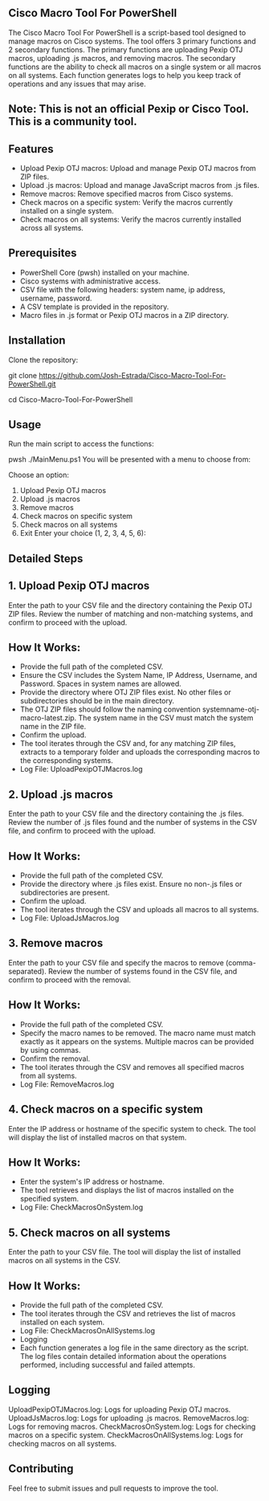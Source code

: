 ## Cisco Macro Tool For PowerShell
The Cisco Macro Tool For PowerShell is a script-based tool designed to manage macros on Cisco systems. The tool offers 3 primary functions and 2 secondary functions. The primary functions are uploading Pexip OTJ macros, uploading .js macros, and removing macros. The secondary functions are the ability to check all macros on a single system or all macros on all systems. Each function generates logs to help you keep track of operations and any issues that may arise.

## Note: This is not an official Pexip or Cisco Tool. This is a community tool.

## Features
- Upload Pexip OTJ macros: Upload and manage Pexip OTJ macros from ZIP files.
- Upload .js macros: Upload and manage JavaScript macros from .js files.
- Remove macros: Remove specified macros from Cisco systems.
- Check macros on a specific system: Verify the macros currently installed on a single system.
- Check macros on all systems: Verify the macros currently installed across all systems.

## Prerequisites
- PowerShell Core (pwsh) installed on your machine.
- Cisco systems with administrative access.
- CSV file with the following headers: system name, ip address, username, password.
- A CSV template is provided in the repository.
- Macro files in .js format or Pexip OTJ macros in a ZIP directory.

## Installation
Clone the repository:

git clone https://github.com/Josh-Estrada/Cisco-Macro-Tool-For-PowerShell.git

cd Cisco-Macro-Tool-For-PowerShell

## Usage
Run the main script to access the functions:

pwsh ./MainMenu.ps1
You will be presented with a menu to choose from:

Choose an option:
1. Upload Pexip OTJ macros
2. Upload .js macros
3. Remove macros
4. Check macros on specific system
5. Check macros on all systems
6. Exit
Enter your choice (1, 2, 3, 4, 5, 6):

## Detailed Steps
## 1. Upload Pexip OTJ macros
Enter the path to your CSV file and the directory containing the Pexip OTJ ZIP files. Review the number of matching and non-matching systems, and confirm to proceed with the upload.

## How It Works:
- Provide the full path of the completed CSV.
- Ensure the CSV includes the System Name, IP Address, Username, and Password. Spaces in system names are allowed.
- Provide the directory where OTJ ZIP files exist. No other files or subdirectories should be in the main directory.
- The OTJ ZIP files should follow the naming convention systemname-otj-macro-latest.zip. The system name in the CSV must match the system name in the ZIP file.
- Confirm the upload.
- The tool iterates through the CSV and, for any matching ZIP files, extracts to a temporary folder and uploads the corresponding macros to the corresponding 
  systems.
- Log File: UploadPexipOTJMacros.log


## 2. Upload .js macros
Enter the path to your CSV file and the directory containing the .js files. Review the number of .js files found and the number of systems in the CSV file, and confirm to proceed with the upload.

## How It Works:
- Provide the full path of the completed CSV.
- Provide the directory where .js files exist. Ensure no non-.js files or subdirectories are present.
- Confirm the upload.
- The tool iterates through the CSV and uploads all macros to all systems.
- Log File: UploadJsMacros.log


## 3. Remove macros
Enter the path to your CSV file and specify the macros to remove (comma-separated). Review the number of systems found in the CSV file, and confirm to proceed with the removal.

## How It Works:

- Provide the full path of the completed CSV.
- Specify the macro names to be removed. The macro name must match exactly as it appears on the systems. Multiple macros can be provided by using commas.
- Confirm the removal.
- The tool iterates through the CSV and removes all specified macros from all systems.
- Log File: RemoveMacros.log


## 4. Check macros on a specific system
Enter the IP address or hostname of the specific system to check. The tool will display the list of installed macros on that system.

## How It Works:

- Enter the system's IP address or hostname.
- The tool retrieves and displays the list of macros installed on the specified system.
- Log File: CheckMacrosOnSystem.log


## 5. Check macros on all systems
Enter the path to your CSV file. The tool will display the list of installed macros on all systems in the CSV.

## How It Works:

- Provide the full path of the completed CSV.
- The tool iterates through the CSV and retrieves the list of macros installed on each system.
- Log File: CheckMacrosOnAllSystems.log
- Logging
- Each function generates a log file in the same directory as the script. The log files contain detailed information about the operations performed, including 
  successful and failed attempts.


## Logging
UploadPexipOTJMacros.log: Logs for uploading Pexip OTJ macros.
UploadJsMacros.log: Logs for uploading .js macros.
RemoveMacros.log: Logs for removing macros.
CheckMacrosOnSystem.log: Logs for checking macros on a specific system.
CheckMacrosOnAllSystems.log: Logs for checking macros on all systems.

## Contributing
Feel free to submit issues and pull requests to improve the tool.

